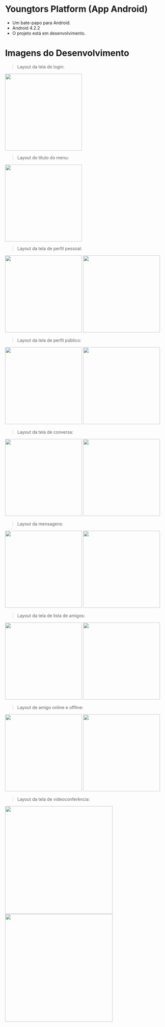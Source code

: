 # Youngtors Platform (App Android)

* Um bate-papo para Android.
* Android 4.2.2
* O projeto está em desenvolvimento.

# Imagens do Desenvolvimento

> Layout da tela de login:

<img src="https://github.com/lucasmlima08/YoungtorsMessenger_Android/blob/master/Images/login.jpg" width="250" />

> Layout do título do menu:

<img src="https://github.com/lucasmlima08/YoungtorsMessenger_Android/blob/master/Images/titulo_menu.jpg" width="250" />

> Layout da tela de perfil pessoal:

<img src="https://github.com/lucasmlima08/YoungtorsMessenger_Android/blob/master/Images/perfil_pessoal_menu.jpg" width="250" />
<img src="https://github.com/lucasmlima08/YoungtorsMessenger_Android/blob/master/Images/perfil_pessoal.jpg" width="250" />

> Layout da tela de perfil público:

<img src="https://github.com/lucasmlima08/YoungtorsMessenger_Android/blob/master/Images/perfil_publico_menu.jpg" width="250" />
<img src="https://github.com/lucasmlima08/YoungtorsMessenger_Android/blob/master/Images/perfil_publico.jpg" width="250" />

> Layout da tela de conversa:

<img src="https://github.com/lucasmlima08/YoungtorsMessenger_Android/blob/master/Images/conversa_menu.jpg" width="250" />
<img src="https://github.com/lucasmlima08/YoungtorsMessenger_Android/blob/master/Images/conversa.jpg" width="250" />

> Layout da mensagens:

<img src="https://github.com/lucasmlima08/YoungtorsMessenger_Android/blob/master/Images/mensagem_enviada.jpg" width="250" />
<img src="https://github.com/lucasmlima08/YoungtorsMessenger_Android/blob/master/Images/mensagem_recebida.jpg" width="250" />

> Layout da tela de lista de amigos:

<img src="https://github.com/lucasmlima08/YoungtorsMessenger_Android/blob/master/Images/lista_amigos_menu.jpg" width="250" />
<img src="https://github.com/lucasmlima08/YoungtorsMessenger_Android/blob/master/Images/lista_amigos.jpg" width="250" />

> Layout de amigo online e offline:

<img src="https://github.com/lucasmlima08/YoungtorsMessenger_Android/blob/master/Images/amigo_offline.jpg" width="250" />
<img src="https://github.com/lucasmlima08/YoungtorsMessenger_Android/blob/master/Images/amigo_online.jpg" width="250" />

> Layout da tela de videoconferência:

<img src="https://github.com/lucasmlima08/YoungtorsMessenger_Android/blob/master/Images/videoconferencia_menu.jpg" width="350" />
<img src="https://github.com/lucasmlima08/YoungtorsMessenger_Android/blob/master/Images/videoconferencia.jpg" width="350" />
